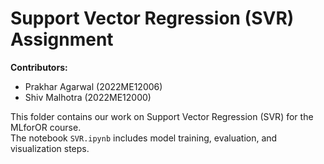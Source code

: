 # Support Vector Regression (SVR) Assignment

**Contributors:**
- Prakhar Agarwal (2022ME12006)
- Shiv Malhotra (2022ME12000)

This folder contains our work on Support Vector Regression (SVR) for the MLforOR course.  
The notebook `SVR.ipynb` includes model training, evaluation, and visualization steps.
